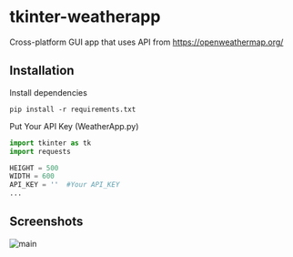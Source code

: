 # tkinter-weatherapp
Cross-platform GUI app that uses API from https://openweathermap.org/
## Installation
Install dependencies
```
pip install -r requirements.txt
```
Put Your API Key (WeatherApp.py)
```Python
import tkinter as tk
import requests

HEIGHT = 500
WIDTH = 600
API_KEY = ''  #Your API_KEY
...
```
## Screenshots
![main](https://user-images.githubusercontent.com/49602144/95041746-8e1cf400-0712-11eb-9ae5-716d547355f5.JPG)
